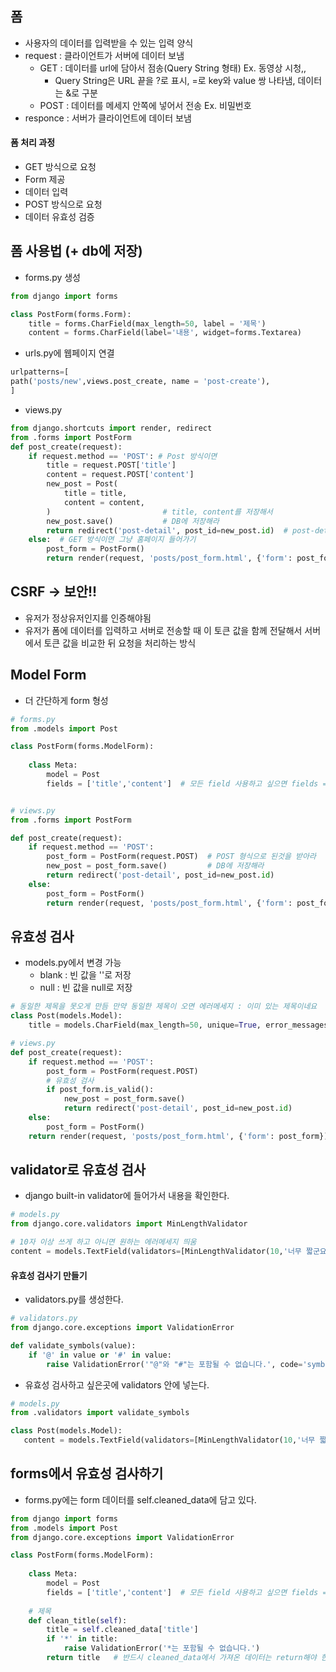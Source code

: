 ## 폼
* 사용자의 데이터를 입력받을 수 있는 입력 양식
* request : 클라이언트가 서버에 데이터 보냄
    * GET : 데이터를 url에 담아서 점송(Query String 형태) Ex. 동영상 시청,,
        * Query String은 URL 끝을 ?로 표시, =로 key와 value 쌍 나타냄, 데이터는 &로 구분
    * POST : 데이터를 메세지 안쪽에 넣어서 전송 Ex. 비밀번호
* responce : 서버가 클라이언트에 데이터 보냄

#### 폼 처리 과정
* GET 방식으로 요청
* Form 제공
* 데이터 입력
* POST 방식으로 요청
* 데이터 유효성 검증


## 폼 사용법 (+ db에 저장)
* forms.py 생성
```python
from django import forms

class PostForm(forms.Form):
    title = forms.CharField(max_length=50, label = '제목')
    content = forms.CharField(label='내용', widget=forms.Textarea)
```
* urls.py에 웹페이지 연결
```python
urlpatterns=[
path('posts/new',views.post_create, name = 'post-create'),
]
```
* views.py
```python
from django.shortcuts import render, redirect
from .forms import PostForm
def post_create(request):
    if request.method == 'POST': # Post 방식이면
        title = request.POST['title']  
        content = request.POST['content']
        new_post = Post(
            title = title,
            content = content,
        )                         # title, content를 저장해서
        new_post.save()           # DB에 저장해라
        return redirect('post-detail', post_id=new_post.id)  # post-detail 웹사이트로 들어가라
    else:  # GET 방식이면 그냥 홈페이지 들어가기
        post_form = PostForm()
        return render(request, 'posts/post_form.html', {'form': post_form})
```

## CSRF  -> 보안!!
* 유저가 정상유저인지를 인증해야됨
* 유저가 폼에 데이터를 입력하고 서버로 전송할 때 이 토큰 값을 함께 전달해서 서버에서 토큰 값을 비교한 뒤 요청을 처리하는 방식



## Model Form 
* 더 간단하게 form 형성
```python
# forms.py
from .models import Post

class PostForm(forms.ModelForm):
    
    class Meta:
        model = Post
        fields = ['title','content']  # 모든 field 사용하고 싶으면 fields = '__all__'


# views.py
from .forms import PostForm

def post_create(request):
    if request.method == 'POST':
        post_form = PostForm(request.POST)  # POST 형식으로 된것을 받아라
        new_post = post_form.save()         # DB에 저장해라
        return redirect('post-detail', post_id=new_post.id)
    else:
        post_form = PostForm()
        return render(request, 'posts/post_form.html', {'form': post_form})
```


## 유효성 검사
* models.py에서 변경 가능
   * blank : 빈 값을 ''로 저장
   * null : 빈 값을 null로 저장
```python
# 동일한 제목을 못오게 만듬 만약 동일한 제목이 오면 에러메세지 : 이미 있는 제목이네요
class Post(models.Model):
    title = models.CharField(max_length=50, unique=True, error_messages = {'unique' : '이미 있는 제목이네요'}) 
```
```python
# views.py
def post_create(request):
    if request.method == 'POST':
        post_form = PostForm(request.POST)
        # 유효성 검사
        if post_form.is_valid():
            new_post = post_form.save()
            return redirect('post-detail', post_id=new_post.id)
    else:
        post_form = PostForm()
    return render(request, 'posts/post_form.html', {'form': post_form})
```


## validator로 유효성 검사
* django built-in validator에 들어가서 내용을 확인한다.
```python
# models.py
from django.core.validators import MinLengthValidator

# 10자 이상 쓰게 하고 아니면 원하는 에러메세지 띄움
content = models.TextField(validators=[MinLengthValidator(10,'너무 짧군요! 10자 이상 적어주세요')]) 
```

#### 유효성 검사기 만들기
* validators.py를 생성한다.
```python
# validators.py
from django.core.exceptions import ValidationError

def validate_symbols(value):
    if '@' in value or '#' in value:
        raise ValidationError('"@"와 "#"는 포함될 수 없습니다.', code='symbol-err') # code는 에러 이름을 정하는 것
```
* 유효성 검사하고 싶은곳에 validators 안에 넣는다.
```python
# models.py
from .validators import validate_symbols

class Post(models.Model):
   content = models.TextField(validators=[MinLengthValidator(10,'너무 짧군요! 10자 이상 적어주세요'), validate_symbols])
```


## forms에서 유효성 검사하기
* forms.py에는 form 데이터를 self.cleaned_data에 담고 있다.
```python
from django import forms
from .models import Post
from django.core.exceptions import ValidationError

class PostForm(forms.ModelForm):
   
    class Meta:
        model = Post
        fields = ['title','content']  # 모든 field 사용하고 싶으면 fields = '__all__'
    
    # 제목 
    def clean_title(self):
        title = self.cleaned_data['title']
        if '*' in title:
            raise ValidationError('*는 포함될 수 없습니다.')
        return title   # 반드시 cleaned_data에서 가져온 데이터는 return해야 한다!!


```



